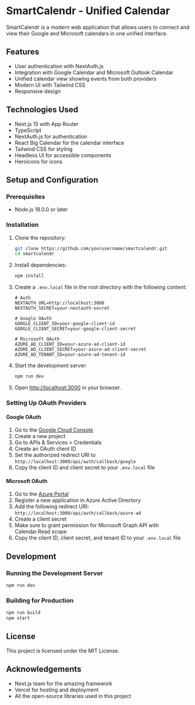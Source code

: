 # SmartCalendr - Unified Calendar

SmartCalendr is a modern web application that allows users to connect and view their Google and Microsoft calendars in one unified interface.

## Features

- User authentication with NextAuth.js
- Integration with Google Calendar and Microsoft Outlook Calendar
- Unified calendar view showing events from both providers
- Modern UI with Tailwind CSS
- Responsive design

## Technologies Used

- Next.js 15 with App Router
- TypeScript
- NextAuth.js for authentication
- React Big Calendar for the calendar interface
- Tailwind CSS for styling
- Headless UI for accessible components
- Heroicons for icons

## Setup and Configuration

### Prerequisites

- Node.js 18.0.0 or later

### Installation

1. Clone the repository:

   ```bash
   git clone https://github.com/yourusername/smartcalendr.git
   cd smartcalendr
   ```

2. Install dependencies:

   ```bash
   npm install
   ```

3. Create a `.env.local` file in the root directory with the following content:

   ```
   # Auth
   NEXTAUTH_URL=http://localhost:3000
   NEXTAUTH_SECRET=your-nextauth-secret

   # Google OAuth
   GOOGLE_CLIENT_ID=your-google-client-id
   GOOGLE_CLIENT_SECRET=your-google-client-secret

   # Microsoft OAuth
   AZURE_AD_CLIENT_ID=your-azure-ad-client-id
   AZURE_AD_CLIENT_SECRET=your-azure-ad-client-secret
   AZURE_AD_TENANT_ID=your-azure-ad-tenant-id
   ```

4. Start the development server:

   ```bash
   npm run dev
   ```

5. Open [http://localhost:3000](http://localhost:3000) in your browser.

### Setting Up OAuth Providers

#### Google OAuth

1. Go to the [Google Cloud Console](https://console.cloud.google.com/)
2. Create a new project
3. Go to APIs & Services > Credentials
4. Create an OAuth client ID
5. Set the authorized redirect URI to `http://localhost:3000/api/auth/callback/google`
6. Copy the client ID and client secret to your `.env.local` file

#### Microsoft OAuth

1. Go to the [Azure Portal](https://portal.azure.com/)
2. Register a new application in Azure Active Directory
3. Add the following redirect URI: `http://localhost:3000/api/auth/callback/azure-ad`
4. Create a client secret
5. Make sure to grant permission for Microsoft Graph API with Calendar.Read scope
6. Copy the client ID, client secret, and tenant ID to your `.env.local` file

## Development

### Running the Development Server

```bash
npm run dev
```

### Building for Production

```bash
npm run build
npm start
```

## License

This project is licensed under the MIT License.

## Acknowledgements

- Next.js team for the amazing framework
- Vercel for hosting and deployment
- All the open-source libraries used in this project
